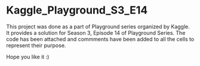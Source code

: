 # Kaggle_Playground_S3_E14

This project was done as a part of Playground series organized by Kaggle. It provides a solution for Season 3, Episode 14 of Playground Series. The code has been attached and commments have been added to all the cells to represent their purpose.

Hope you like it :)
